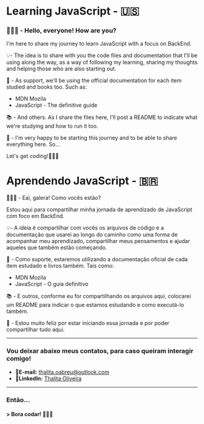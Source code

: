 # Learning JavaScript - 🇺🇸

### 🙋🏻‍♀️ - Hello, everyone! How are you?

I'm here to share my journey to learn JavaScript with a focus on BackEnd. 

💡- The idea is to share with you the code files and documentation that I'll be using along the way, as a way of following my learning, sharing my thoughts and helping those who are also starting out. 

🛟 - As support, we'll be using the official documentation for each item studied and books too. Such as:
- MDN Mozila
- JavaScript - The definitive guide

📚 - And others. As I share the files here, I'll post a README to indicate what we're studying and how to run it too. 

🥹 - I'm very happy to be starting this journey and to be able to share everything here. So...

Let's get coding!👩🏻‍💻


# Aprendendo JavaScript - 🇧🇷

 🙋🏻‍♀️ - Eai, galera! Como vocês estão?

Estou aqui para compartilhar minha jornada de aprendizado de JavaScript com foco em BackEnd. 

💡- A ideia é compartilhar com vocês os arquivos de código e a documentação que usarei ao longo do caminho como uma forma de acompanhar meu aprendizado, compartilhar meus pensamentos e ajudar aqueles que também estão começando. 

🛟 - Como suporte, estaremos utilizando a documentação oficial de cada item estudado e livros também. Tais como:
- MDN Mozila
- JavaScript - O guia definitivo

📚 - E outros, conforme eu for compartilhando os arquivos aqui, colocarei um README para indicar o que estamos estudando e como executá-lo também. 

🥹 - Estou muito feliz por estar iniciando essa jornada e por poder compartilhar tudo aqui. 

---
### Vou deixar abaixo meus contatos, para caso queiram interagir comigo!

- 📧**E-mail:** [thalita.oabreu@outlook.com](mailto:thalita.oabreu@outlook.com)
- 🔗**LinkedIn:** [Thalita Oliveira](https://www.linkedin.com/in/thalita-oliveira-20b258215/)
---


### Então...

#### > Bora codar! 👩🏻‍💻


